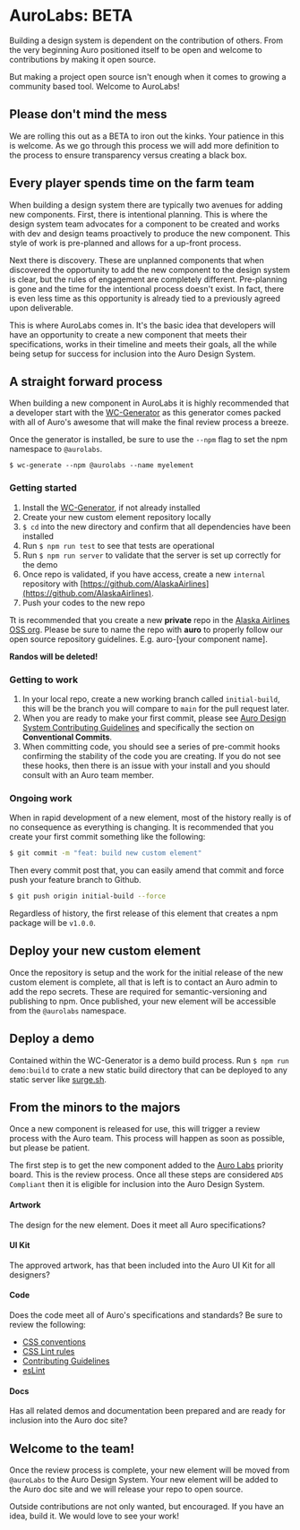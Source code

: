 # AuroLabs: BETA

Building a design system is dependent on the contribution of others. From the very beginning Auro positioned itself to be open and welcome to contributions by making it open source.

But making a project open source isn't enough when it comes to growing a community based tool. Welcome to AuroLabs!

## Please don't mind the mess

We are rolling this out as a BETA to iron out the kinks. Your patience in this is welcome. As we go through this process we will add more definition to the process to ensure transparency versus creating a black box.

## Every player spends time on the farm team

When building a design system there are typically two avenues for adding new components. First, there is intentional planning. This is where the design system team advocates for a component to be created and works with dev and design teams proactively to produce the new component. This style of work is pre-planned and allows for a up-front process.

Next there is discovery. These are unplanned components that when discovered the opportunity to add the new component to the design system is clear, but the rules of engagement are completely different. Pre-planning is gone and the time for the intentional process doesn't exist. In fact, there is even less time as this opportunity is already tied to a previously agreed upon deliverable.

This is where AuroLabs comes in. It's the basic idea that developers will have an opportunity to create a new component that meets their specifications, works in their timeline and meets their goals, all the while being setup for success for inclusion into the Auro Design System.

## A straight forward process

When building a new component in AuroLabs it is highly recommended that a developer start with the [WC-Generator](https://auro.alaskaair.com/getting-started/developers/generator/install) as this generator comes packed with all of Auro's awesome that will make the final review process a breeze.

Once the generator is installed, be sure to use the `--npm` flag to set the npm namespace to `@aurolabs`.

```
$ wc-generate --npm @aurolabs --name myelement
```

### Getting started

1. Install the [WC-Generator](https://auro.alaskaair.com/getting-started/developers/generator/install), if not already installed
1. Create your new custom element repository locally
1. `$ cd` into the new directory and confirm that all dependencies have been installed
1. Run `$ npm run test` to see that tests are operational
1. Run `$ npm run server` to validate that the server is set up correctly for the demo
1. Once repo is validated, if you have access, create a new `internal` repository with [https://github.com/AlaskaAirlines](https://github.com/AlaskaAirlines).
1. Push your codes to the new repo

Tt is recommended that you create a new **private** repo in the [Alaska Airlines OSS org](https://github.com/AlaskaAirlines/). Please be sure to name the repo with **auro** to properly follow our open source repository guidelines. E.g. auro-\[your component name\].

**Randos will be deleted!**

### Getting to work

1. In your local repo, create a new working branch called `initial-build`, this will be the branch you will compare to `main` for the pull request later.
1. When you are ready to make your first commit, please see [Auro Design System Contributing Guidelines](https://auro.alaskaair.com/contributing) and specifically the section on **Conventional Commits**.
1. When committing code, you should see a series of pre-commit hooks confirming the stability of the code you are creating. If you do not see these hooks, then there is an issue with your install and you should consult with an Auro team member.


### Ongoing work

When in rapid development of a new element, most of the history really is of no consequence as everything is changing. It is recommended that you create your first commit something like the following:

```bash
$ git commit -m "feat: build new custom element"
```

Then every commit post that, you can easily amend that commit and force push your feature branch to Github.

```bash
$ git push origin initial-build --force
```

Regardless of history, the first release of this element that creates a npm package will be `v1.0.0`.


## Deploy your new custom element

Once the repository is setup and the work for the initial release of the new custom element is complete, all that is left is to contact an Auro admin to add the repo secrets. These are required for semantic-versioning and publishing to npm. Once published, your new element will be accessible from the `@aurolabs` namespace.

## Deploy a demo

Contained within the WC-Generator is a demo build process. Run `$ npm run demo:build` to crate a new static build directory that can be deployed to any static server like [surge.sh](https://surge.sh/).

## From the minors to the majors

Once a new component is released for use, this will trigger a review process with the Auro team. This process will happen as soon as possible, but please be patient.

The first step is to get the new component added to the [Auro Labs](https://auro.alaskaair.com/audit) priority board. This is the review process. Once all these steps are considered `ADS Compliant` then it is eligible for inclusion into the Auro Design System.

#### Artwork

The design for the new element. Does it meet all Auro specifications?

#### UI Kit

The approved artwork, has that been included into the Auro UI Kit for all designers?

#### Code

Does the code meet all of Auro's specifications and standards? Be sure to review the following:

* [CSS conventions](https://auro.alaskaair.com/webcorestylesheets/conventions)
* [CSS Lint rules](https://auro.alaskaair.com/webcorestylesheets/linter)
* [Contributing Guidelines](https://auro.alaskaair.com/contributing)
* [esLint](https://eslint.org/docs/2.0.0/rules/)

#### Docs

Has all related demos and documentation been prepared and are ready for inclusion into the Auro doc site?

## Welcome to the team!

Once the review process is complete, your new element will be moved from `@auroLabs` to the Auro Design System. Your new element will be added to the Auro doc site and we will release your repo to open source.

Outside contributions are not only wanted, but encouraged. If you have an idea, build it. We would love to see your work!
